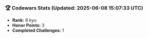 ### 🏆 Codewars Stats (Updated: 2025-06-08 15:07:33 UTC)

- **Rank:** 8 kyu
- **Honor Points:** 3
- **Completed Challenges:** 1
